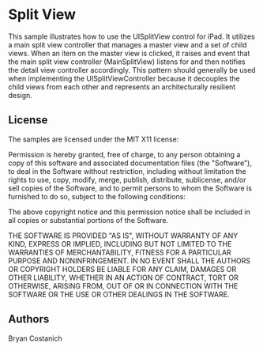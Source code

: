 Split View
==========

This sample illustrates how to use the UISplitView control for iPad. It
utilizes a main split view controller that manages a master view and a set
of child views. When an item on the master view is clicked, it raises and
event that the main split view controller (MainSplitView) listens for and
then notifies the detail view controller accordingly. This pattern should
generally be used when implementing the UISplitViewController because it
decouples the child views from each other and represents an architecturally
resilient design.

License
-------

The samples are licensed under the MIT X11 license:

Permission is hereby granted, free of charge, to any person obtaining a copy
of this software and associated documentation files (the "Software"), to deal
in the Software without restriction, including without limitation the rights
to use, copy, modify, merge, publish, distribute, sublicense, and/or sell
copies of the Software, and to permit persons to whom the Software is
furnished to do so, subject to the following conditions:

The above copyright notice and this permission notice shall be included in
all copies or substantial portions of the Software.

THE SOFTWARE IS PROVIDED "AS IS", WITHOUT WARRANTY OF ANY KIND, EXPRESS OR
IMPLIED, INCLUDING BUT NOT LIMITED TO THE WARRANTIES OF MERCHANTABILITY,
FITNESS FOR A PARTICULAR PURPOSE AND NONINFRINGEMENT. IN NO EVENT SHALL THE
AUTHORS OR COPYRIGHT HOLDERS BE LIABLE FOR ANY CLAIM, DAMAGES OR OTHER
LIABILITY, WHETHER IN AN ACTION OF CONTRACT, TORT OR OTHERWISE, ARISING FROM,
OUT OF OR IN CONNECTION WITH THE SOFTWARE OR THE USE OR OTHER DEALINGS IN
THE SOFTWARE.

Authors
-------

Bryan Costanich
